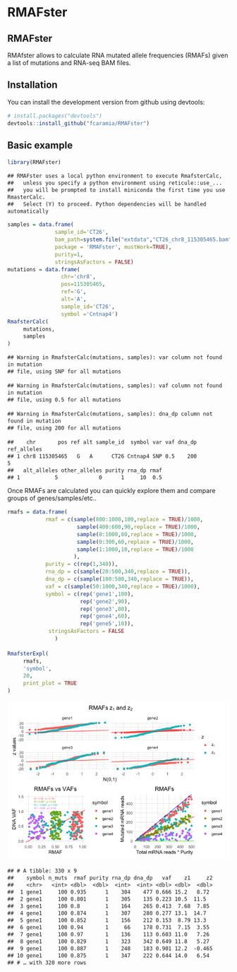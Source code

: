 RMAFster
================

RMAFster
--------

RMAfster allows to calculate RNA mutated allele frequencies (RMAFs) given a list of mutations and RNA-seq BAM files.

Installation
------------

You can install the development version from github using devtools:

``` r
# install.packages("devtools")
devtools::install_github("fcaramia/RMAFster")
```

Basic example
-------------

``` r
library(RMAFster)
```

    ## RMAFster uses a local python environment to execute RmafsterCalc,
    ##   unless you specify a python environment using reticule::use_...
    ##   you will be prompted to install miniconda the first time you use RmasterCalc.
    ##   Select (Y) to proceed. Python dependencies will be handled automatically

``` r
samples = data.frame(
               sample_id='CT26',
               bam_path=system.file("extdata","CT26_chr8_115305465.bam",
               package = 'RMAFster', mustWork=TRUE),
               purity=1,
               stringsAsFactors = FALSE)
mutations = data.frame(
                 chr='chr8',
                 pos=115305465,
                 ref='G',
                 alt='A',
                 sample_id='CT26',
                 symbol ='Cntnap4')
RmafsterCalc(
     mutations,
     samples
)
```

    ## Warning in RmafsterCalc(mutations, samples): var column not found in mutation
    ## file, using SNP for all mutations

    ## Warning in RmafsterCalc(mutations, samples): vaf column not found in mutation
    ## file, using 0.5 for all mutations

    ## Warning in RmafsterCalc(mutations, samples): dna_dp column not found in mutation
    ## file, using 200 for all mutations

    ##    chr       pos ref alt sample_id  symbol var vaf dna_dp ref_alleles
    ## 1 chr8 115305465   G   A      CT26 Cntnap4 SNP 0.5    200           5
    ##   alt_alleles other_alleles purity rna_dp rmaf
    ## 1           5             0      1     10  0.5

Once RMAFs are calculated you can quickly explore them and compare groups of genes/samples/etc..

``` r
rmafs = data.frame(
            rmaf = c(sample(800:1000,100,replace = TRUE)/1000,
                      sample(400:600,90,replace = TRUE)/1000,
                      sample(0:1000,80,replace = TRUE)/1000,
                      sample(0:300,60,replace = TRUE)/1000,
                      sample(1:1000,10,replace = TRUE)/1000
                     ),
            purity = c(rep(1,340)),
            rna_dp = c(sample(20:500,340,replace = TRUE)),
            dna_dp = c(sample(100:500,340,replace = TRUE)),
            vaf = c(sample(50:1000,340,replace = TRUE)/1000),
            symbol = c(rep('gene1',100),
                       rep('gene2',90),
                       rep('gene3',80),
                       rep('gene4',60),
                       rep('gene5',10)),
             stringsAsFactors = FALSE
               )

RmafsterExpl(
     rmafs,
     'symbol',
     20,
     print_plot = TRUE
)
```

![](README_files/figure-markdown_github/unnamed-chunk-1-1.png)

    ## # A tibble: 330 x 9
    ##    symbol n_muts  rmaf purity rna_dp dna_dp   vaf    z1     z2
    ##    <chr>   <int> <dbl>  <dbl>  <int>  <int> <dbl> <dbl>  <dbl>
    ##  1 gene1     100 0.935      1    304    477 0.666 15.2   8.72 
    ##  2 gene1     100 0.801      1    305    135 0.223 10.5  11.5  
    ##  3 gene1     100 0.8        1    164    265 0.413  7.68  7.85 
    ##  4 gene1     100 0.874      1    307    280 0.277 13.1  14.7  
    ##  5 gene1     100 0.852      1    156    212 0.153  8.79 13.3  
    ##  6 gene1     100 0.94       1     66    178 0.731  7.15  3.55 
    ##  7 gene1     100 0.97       1    136    113 0.603 11.0   7.26 
    ##  8 gene1     100 0.829      1    323    342 0.649 11.8   5.27 
    ##  9 gene1     100 0.887      1    248    183 0.901 12.2  -0.465
    ## 10 gene1     100 0.875      1    347    222 0.644 14.0   6.54 
    ## # … with 320 more rows
